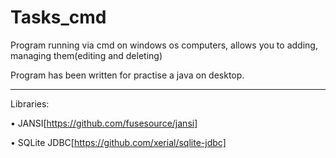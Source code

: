 # Tasks_cmd
Program running via cmd on windows os computers, allows you to adding, managing them(editing and deleting)

Program has been written for practise a java on desktop.

-------------------------------------------------------------------------------------------------

Libraries:

• JANSI[https://github.com/fusesource/jansi]

• SQLite JDBC[https://github.com/xerial/sqlite-jdbc]



